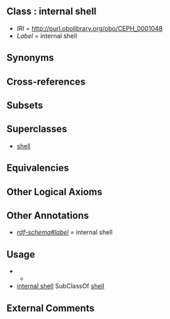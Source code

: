 
## Class : internal shell

 * *IRI* = http://purl.obolibrary.org/obo/CEPH_0001048
 * *Label* = internal shell

## Synonyms


## Cross-references


## Subsets


## Superclasses

 * [shell](../../UBERON/12/UBERON_0006612.md)

## Equivalencies


## Other Logical Axioms


## Other Annotations

 * *[rdf-schema#label](../../el/rdf-schema#label.md)* = internal shell

## Usage

 * -
 * [internal shell](../../CEPH/48/CEPH_0001048.md) SubClassOf [shell](../../UBERON/12/UBERON_0006612.md)

## External Comments

